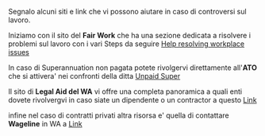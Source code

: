 Segnalo alcuni siti e link che vi possono aiutare in caso di controversi sul lavoro.

Iniziamo con il sito del **Fair Work** che ha una sezione dedicata a risolvere i problemi sul lavoro con i vari Steps da seguire [Help resolving workplace issues](https://www.fairwork.gov.au/how-we-will-help/how-we-help-you/help-resolving-workplace-issues)

In caso di Superannuation non pagata potete rivolgervi direttamente all'**ATO** che si attivera' nei confronti della ditta [Unpaid Super](https://www.ato.gov.au/Individuals/Super/In-detail/Growing/Unpaid-super/)

Il sito di **Legal Aid del WA** vi offre una completa panoramica a quali enti dovete rivolvergvi in caso siate un dipendente o un contractor a questo [Link](http://www.legalaid.wa.gov.au/InformationAboutTheLaw/WorkMoney/work/Pages/EmploymentpayandConditions.aspx)

infine nel caso di contratti privati altra risorsa e' quella di contattare **Wageline** in WA a [Link](https://www.commerce.wa.gov.au/labour-relations/contact-wageline)
